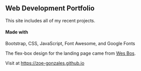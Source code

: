 ## Web Development Portfolio
This site includes all of my recent projects.

#### Made with
Bootstrap, CSS, JavaScript, Font Awesome, and Google Fonts

The flex-box design for the landing page came from [Wes Bos](https://www.youtube.com/watch?v=9eif30i26jg&t=1s).

Visit at https://zoe-gonzales.github.io

